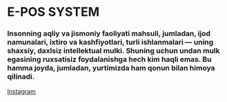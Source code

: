 # E-POS SYSTEM

### Insonning aqliy va jismoniy faoliyati mahsuli, jumladan, ijod namunalari, ixtiro va kashfiyotlari, turli ishlanmalari — uning shaxsiy, daxlsiz intellektual mulki. Shuning uchun undan mulk egasining ruxsatisiz foydalanishga hech kim haqli emas. Bu hamma joyda, jumladan, yurtimizda ham qonun bilan himoya qilinadi.

[Instagram](https://www.instagram.com/oybekabduljabbor/)
